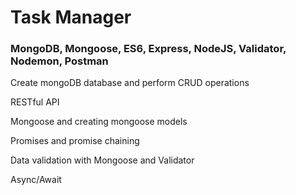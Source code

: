 <h1>Task Manager</h1>

<h3>MongoDB, Mongoose, ES6, Express, NodeJS, Validator, Nodemon, Postman</h3>

<p>Create mongoDB database and perform CRUD operations</p>
<p>RESTful API</p>
<p>Mongoose and creating mongoose models</p>
<p>Promises and promise chaining</p>
<p>Data validation with Mongoose and Validator</p>
<p>Async/Await</p>